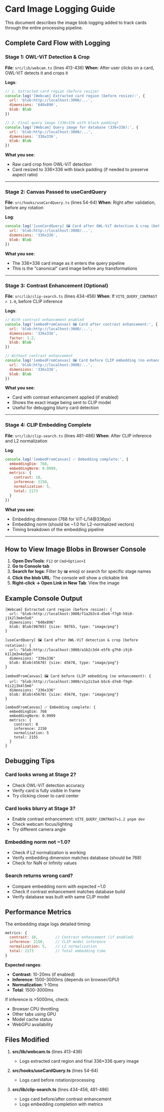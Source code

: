 # Card Image Logging Guide

This document describes the image blob logging added to track cards through the entire processing pipeline.

## Complete Card Flow with Logging

### Stage 1: OWL-ViT Detection & Crop
**File**: `src/lib/webcam.ts` (lines 413-436)
**When**: After user clicks on a card, OWL-ViT detects it and crops it

**Logs**:
```javascript
// 1. Extracted card region (before resize)
console.log('[Webcam] Extracted card region (before resize):', {
  url: 'blob:http://localhost:3000/...',
  dimensions: '640x896',
  blob: Blob
})

// 2. Final query image (336×336 with black padding)
console.log('[Webcam] Query image for database (336×336):', {
  url: 'blob:http://localhost:3000/...',
  dimensions: '336x336',
  blob: Blob
})
```

**What you see**: 
- Raw card crop from OWL-ViT detection
- Card resized to 336×336 with black padding (if needed to preserve aspect ratio)

---

### Stage 2: Canvas Passed to useCardQuery
**File**: `src/hooks/useCardQuery.ts` (lines 54-64)
**When**: Right after validation, before any rotation

**Log**:
```javascript
console.log('[useCardQuery] 🖼️ Card after OWL-ViT detection & crop (before rotation):', {
  url: 'blob:http://localhost:3000/...',
  dimensions: '336x336',
  blob: Blob
})
```

**What you see**: 
- The 336×336 card image as it enters the query pipeline
- This is the "canonical" card image before any transformations

---

### Stage 3: Contrast Enhancement (Optional)
**File**: `src/lib/clip-search.ts` (lines 434-456)
**When**: If `VITE_QUERY_CONTRAST > 1.0`, before CLIP inference

**Logs**:
```javascript
// With contrast enhancement enabled
console.log('[embedFromCanvas] 🖼️ Card after contrast enhancement:', {
  url: 'blob:http://localhost:3000/...',
  dimensions: '336x336',
  factor: 1.2,
  blob: Blob
})

// Without contrast enhancement
console.log('[embedFromCanvas] 🖼️ Card before CLIP embedding (no enhancement):', {
  url: 'blob:http://localhost:3000/...',
  dimensions: '336x336',
  blob: Blob
})
```

**What you see**: 
- Card with contrast enhancement applied (if enabled)
- Shows the exact image being sent to CLIP model
- Useful for debugging blurry card detection

---

### Stage 4: CLIP Embedding Complete
**File**: `src/lib/clip-search.ts` (lines 481-486)
**When**: After CLIP inference and L2 normalization

**Log**:
```javascript
console.log('[embedFromCanvas] ✅ Embedding complete:', {
  embeddingDim: 768,
  embeddingNorm: 0.9999,
  metrics: {
    contrast: 18,
    inference: 2150,
    normalization: 5,
    total: 2173
  }
})
```

**What you see**: 
- Embedding dimension (768 for ViT-L/14@336px)
- Embedding norm (should be ~1.0 for L2-normalized vectors)
- Timing breakdown of the embedding pipeline

---

## How to View Image Blobs in Browser Console

1. **Open DevTools**: `F12` or `Cmd+Option+I`
2. **Go to Console tab**
3. **Search for logs**: Filter by `🖼️` emoji or search for specific stage names
4. **Click the blob URL**: The console will show a clickable link
5. **Right-click → Open Link in New Tab**: View the image

## Example Console Output

```
[Webcam] Extracted card region (before resize): {
  url: "blob:http://localhost:3000/f1a2b3c4-d5e6-f7g8-h9i0-j1k2l3m4n5o6"
  dimensions: "640x896"
  blob: Blob(98765) {size: 98765, type: "image/png"}
}

[useCardQuery] 🖼️ Card after OWL-ViT detection & crop (before rotation): {
  url: "blob:http://localhost:3000/a1b2c3d4-e5f6-g7h8-i9j0-k1l2m3n4o5p6"
  dimensions: "336x336"
  blob: Blob(45678) {size: 45678, type: "image/png"}
}

[embedFromCanvas] 🖼️ Card before CLIP embedding (no enhancement): {
  url: "blob:http://localhost:3000/x1y2z3a4-b5c6-d7e8-f9g0-h1i2j3k4l5m6"
  dimensions: "336x336"
  blob: Blob(45678) {size: 45678, type: "image/png"}
}

[embedFromCanvas] ✅ Embedding complete: {
  embeddingDim: 768
  embeddingNorm: 0.9999
  metrics: {
    contrast: 0
    inference: 2150
    normalization: 5
    total: 2155
  }
}
```

## Debugging Tips

### Card looks wrong at Stage 2?
- Check OWL-ViT detection accuracy
- Verify card is fully visible in frame
- Try clicking closer to card center

### Card looks blurry at Stage 3?
- Enable contrast enhancement: `VITE_QUERY_CONTRAST=1.2 pnpm dev`
- Check webcam focus/lighting
- Try different camera angle

### Embedding norm not ~1.0?
- Check if L2 normalization is working
- Verify embedding dimension matches database (should be 768)
- Check for NaN or Infinity values

### Search returns wrong card?
- Compare embedding norm with expected ~1.0
- Check if contrast enhancement matches database build
- Verify database was built with same CLIP model

## Performance Metrics

The embedding stage logs detailed timing:

```javascript
metrics: {
  contrast: 18,        // Contrast enhancement (if enabled)
  inference: 2150,     // CLIP model inference
  normalization: 5,    // L2 normalization
  total: 2173          // Total embedding time
}
```

**Expected ranges**:
- **Contrast**: 10-20ms (if enabled)
- **Inference**: 1500-3000ms (depends on browser/GPU)
- **Normalization**: 1-10ms
- **Total**: 1500-3000ms

If inference is >5000ms, check:
- Browser CPU throttling
- Other tabs using GPU
- Model cache status
- WebGPU availability

## Files Modified

1. **src/lib/webcam.ts** (lines 413-436)
   - Logs extracted card region and final 336×336 query image

2. **src/hooks/useCardQuery.ts** (lines 54-64)
   - Logs card before rotation/processing

3. **src/lib/clip-search.ts** (lines 434-456, 481-486)
   - Logs card before/after contrast enhancement
   - Logs embedding completion with metrics
